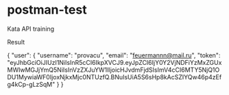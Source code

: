 # postman-test
Kata API training



Result

{
    "user": {
        "username": "provacu",
        "email": "feuermannn@mail.ru",
        "token": "eyJhbGciOiJIUzI1NiIsInR5cCI6IkpXVCJ9.eyJpZCI6IjY0Y2VjNDFiYzMxZGUxMWIwMGJjYmQ5NiIsInVzZXJuYW1lIjoicHJvdmFjdSIsImV4cCI6MTY5NjQ1ODU1MywiaWF0IjoxNjkxMjc0NTUzfQ.BNuIsUiA5S6sHp8kAcSZIYQw46p4zEfg4kCp-gLzSqM"
    }
}
